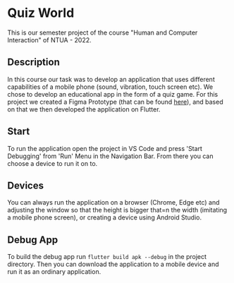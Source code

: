 # Quiz World

This is our semester project of the course "Human and Computer Interaction" of NTUA - 2022.

## Description

In this course our task was to develop an application that uses different capabilities of a mobile phone (sound, vibration, touch screen etc). We chose to develop an educational app in the form of a quiz game. For this project we created a Figma Prototype (that can be found [here](https://www.figma.com/file/iI4V0U3L4BWPAK8AAY4xcE/Quiz-World-Library?type=design&mode=design&t=cA0k8AZohWR3U6Jd-1)), and based on that we then developed the application on Flutter.

## Start

To run the application open the project in VS Code and press 'Start Debugging' from 'Run' Menu in the Navigation Bar. From there you can choose a device to run it on to.

## Devices

You can always run the application on a browser (Chrome, Edge etc) and adjusting the window so that the height is bigger that=n the width (imitating a mobile phone screen), or creating a device using Android Studio.

## Debug App

To build the debug app run `flutter build apk --debug` in the project directory. Then you can download the application to a mobile device and run it as an ordinary application.
